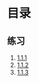 # 目录

## 练习
1. [1.1.1](./1.1.1.GiveTheValue/main.go)
2. [1.1.2](./1.1.2.GiveTheTypeAndValue/main.go)
3. [1.1.3](./1.1.3.Check3ints/main.go)